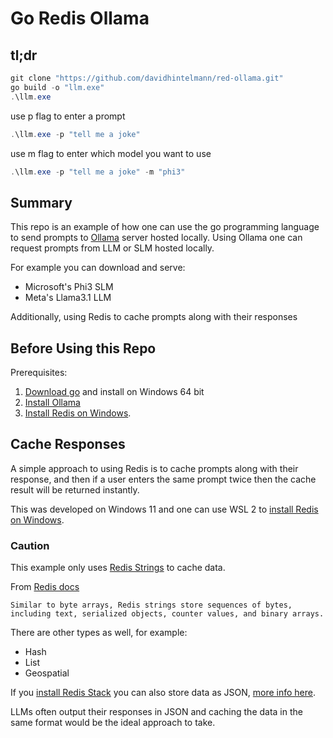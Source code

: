 # Go Redis Ollama

## tl;dr

```powershell
git clone "https://github.com/davidhintelmann/red-ollama.git"
go build -o "llm.exe"
.\llm.exe
```
use p flag to enter a prompt

```powershell
.\llm.exe -p "tell me a joke"
```

use m flag to enter which model you want to use

```powershell
.\llm.exe -p "tell me a joke" -m "phi3"
```

## Summary

This repo is an example of how one can use the go programming language to send prompts to [Ollama](https://ollama.com/) server hosted locally.
Using Ollama one can request prompts from LLM or SLM hosted locally.

For example you can download and serve:
- Microsoft's Phi3 SLM
- Meta's Llama3.1 LLM

Additionally, using Redis to cache prompts along with their responses

## Before Using this Repo

Prerequisites:
1. [Download go](https://go.dev/dl/) and install on Windows 64 bit
2. [Install Ollama](https://ollama.com/)
3. [Install Redis on Windows](https://redis.io/docs/latest/operate/oss_and_stack/install/install-redis/install-redis-on-windows/).

## Cache Responses

A simple approach to using Redis is to cache prompts along with their response, and then if a user enters the same prompt twice then the cache result will be returned instantly.

This was developed on Windows 11 and one can use WSL 2 to [install Redis on Windows](https://redis.io/docs/latest/operate/oss_and_stack/install/install-redis/install-redis-on-windows/).

### Caution 
This example only uses [Redis Strings](https://redis.io/docs/latest/develop/data-types/#strings) to cache data.

From [Redis docs](https://redis.io/docs/latest/develop/get-started/data-store/)

    Similar to byte arrays, Redis strings store sequences of bytes, including text, serialized objects, counter values, and binary arrays.

There are other types as well, for example:
- Hash
- List
- Geospatial

If you [install Redis Stack](https://redis.io/docs/latest/operate/oss_and_stack/install/install-stack/) you can also store data as JSON, [more info here](https://redis.io/docs/latest/develop/data-types/json/).

LLMs often output their responses in JSON and caching the data in the same format would be the ideal approach to take.